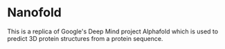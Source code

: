 # Nanofold
This is a replica of Google's Deep Mind project Alphafold which is used to predict 3D protein structures from a protein sequence.
